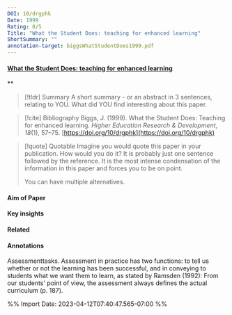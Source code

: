 ```yaml
---
DOI: 10/drgphk
Date: 1999
Rating: 0/5
Title: "What the Student Does: teaching for enhanced learning"
ShortSummary: ""
annotation-target: biggsWhatStudentDoes1999.pdf
---
```



#### [What the Student Does: teaching for enhanced learning](biggsWhatStudentDoes1999.pdf)
**



> [!tldr] Summary
> A short summary - or an abstract in 3 sentences, relating to YOU. What did YOU find interesting about this paper. 

> [!cite] Bibliography
>Biggs, J. (1999). What the Student Does: Teaching for enhanced learning. _Higher Education Research & Development_, _18_(1), 57–75. [https://doi.org/10/drgphk](https://doi.org/10/drgphk)

> [!quote] Quotable
> Imagine you would quote this paper in your publication. How would you do it? It is probably just one sentence followed by the reference. It is the most intense condensation of the information in this paper and forces you to be on point. 
> 
> You can have multiple alternatives. 


#### Aim of Paper


#### Key insights 


#### Related

#### Annotations


Assessmenttasks. Assessment in practice has two functions: to tell us whether or not the learning has been successful, and in conveying to students what we want them to learn, as stated by Ramsden (1992): From our students' point of view, the assessment always defines the actual curriculum (p. 187). 

 




%% Import Date: 2023-04-12T07:40:47.565-07:00 %%
